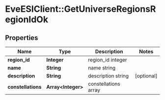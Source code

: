 # EveESIClient::GetUniverseRegionsRegionIdOk

## Properties
Name | Type | Description | Notes
------------ | ------------- | ------------- | -------------
**region_id** | **Integer** | region_id integer | 
**name** | **String** | name string | 
**description** | **String** | description string | [optional] 
**constellations** | **Array&lt;Integer&gt;** | constellations array | 


